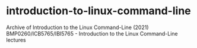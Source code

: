 # introduction-to-linux-command-line

Archive of Introduction to the Linux Command-Line (2021)
BMP0260/ICB5765/IBI5765 - Introduction to the Linux Command-Line lectures
